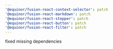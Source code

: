 ```yaml
---
'@equinor/fusion-react-context-selector': patch
'@equinor/fusion-react-markdown': patch
'@equinor/fusion-react-stepper': patch
'@equinor/fusion-react-button': patch
'@equinor/fusion-react-filter': patch
---
```


fixed missing dependencies
